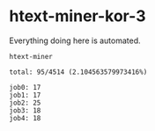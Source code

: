 # htext-miner-kor-3

Everything doing here is automated.

```
htext-miner

total: 95/4514 (2.104563579973416%)

job0: 17
job1: 17
job2: 25
job3: 18
job4: 18
```